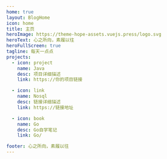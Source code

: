 ```yaml
---
home: true
layout: BlogHome
icon: home
title: 主页
heroImage: https://theme-hope-assets.vuejs.press/logo.svg
heroText: 心之所向，素履以往
heroFullScreen: true
tagline: 每天一点点
projects:
  - icon: project
    name: Java
    desc: 项目详细描述
    link: https://你的项目链接

  - icon: link
    name: Nosql
    desc: 链接详细描述
    link: https://链接地址

  - icon: book
    name: Go
    desc: Go自学笔记
    link: Go/

footer: 心之所向，素履以往
---
```

